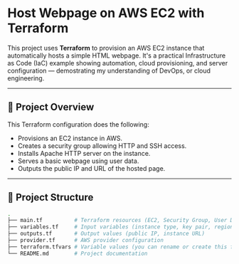 # Host Webpage on AWS EC2 with Terraform

This project uses **Terraform** to provision an AWS EC2 instance that automatically hosts a simple HTML webpage. It's a practical Infrastructure as Code (IaC) example showing automation, cloud provisioning, and server configuration — demostrating my understanding of DevOps, or cloud engineering.

---

## 🚀 Project Overview

This Terraform configuration does the following:

- Provisions an EC2 instance in AWS.
- Creates a security group allowing HTTP and SSH access.
- Installs Apache HTTP server on the instance.
- Serves a basic webpage using user data.
- Outputs the public IP and URL of the hosted page.

---

## 📁 Project Structure

```bash
.
├── main.tf          # Terraform resources (EC2, Security Group, User Data)
├── variables.tf     # Input variables (instance type, key pair, region, etc.)
├── outputs.tf       # Output values (public IP, instance URL)
├── provider.tf      # AWS provider configuration
├── terraform.tfvars # Variable values (you can rename or create this file)
└── README.md        # Project documentation
